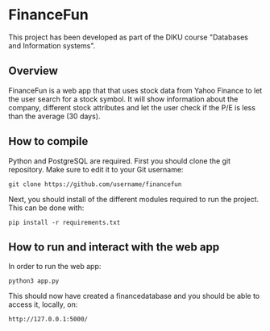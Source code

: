# FinanceFun

This project has been developed as part of the DIKU course "Databases and Information systems". 

## Overview

FinanceFun is a web app that that uses stock data from Yahoo Finance to let the user search for a stock symbol. It will show information about the company, different stock attributes and let the user check if the P/E is less than the average (30 days). 

## How to compile
Python and PostgreSQL are required. First you should clone the git repository. Make sure to edit it to your Git username:
```
git clone https://github.com/username/financefun
```
Next, you should install of the different modules required to run the project. This can be done with:
```
pip install -r requirements.txt
```

## How to run and interact with the web app
In order to run the web app:
```
python3 app.py
```
This should now have created a financedatabase and you should be able to access it, locally, on: 
```
http://127.0.0.1:5000/
```